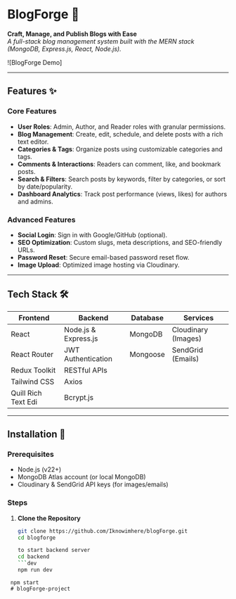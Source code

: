 # BlogForge 📝

**Craft, Manage, and Publish Blogs with Ease**  
*A full-stack blog management system built with the MERN stack (MongoDB, Express.js, React, Node.js).*

![BlogForge Demo] 


---

## Features ✨

### Core Features
- **User Roles**: Admin, Author, and Reader roles with granular permissions.
- **Blog Management**: Create, edit, schedule, and delete posts with a rich text editor.
- **Categories & Tags**: Organize posts using customizable categories and tags.
- **Comments & Interactions**: Readers can comment, like, and bookmark posts.
- **Search & Filters**: Search posts by keywords, filter by categories, or sort by date/popularity.
- **Dashboard Analytics**: Track post performance (views, likes) for authors and admins.

### Advanced Features
- **Social Login**: Sign in with Google/GitHub (optional).
- **SEO Optimization**: Custom slugs, meta descriptions, and SEO-friendly URLs.
- **Password Reset**: Secure email-based password reset flow.
- **Image Upload**: Optimized image hosting via Cloudinary.

---

## Tech Stack 🛠️

| **Frontend**        | **Backend**         | **Database** | **Services**        |
|---------------------|---------------------|--------------|---------------------|
| React               | Node.js & Express.js| MongoDB      | Cloudinary (Images) |
| React Router        | JWT Authentication  | Mongoose     | SendGrid (Emails)   |
| Redux Toolkit       | RESTful APIs        |              |                     |
| Tailwind CSS        | Axios               |              |                     |
| Quill Rich Text Edi | Bcrypt.js           |              |                     |

---

## Installation 🚀

### Prerequisites
- Node.js (v22+)
- MongoDB Atlas account (or local MongoDB)
- Cloudinary & SendGrid API keys (for images/emails)

### Steps
1. **Clone the Repository**
   ```bash
   git clone https://github.com/Iknowimhere/blogForge.git
   cd blogforge

   to start backend server
   cd backend
   ```dev
   npm run dev
  ```prod
   npm start
   # blogForge-project
